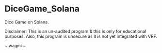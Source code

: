# DiceGame_Solana
Dice Game on Solana. 

Disclaimer: This is an un-audited program & this is only for educational purposes. Also, this program is unsecure as it is not yet integrated with VRF. 

~ wagmi ~
